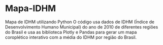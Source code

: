 # Mapa-IDHM
 Mapa de IDHM utilizando Python
O código usa dados de IDHM (Índice de Desenvolvimento Humano Municipal) do ano de 2010 de diferentes regiões do Brasil e usa as biblioteca Plotly e Pandas para gerar um mapa coroplético interativo com a média do IDHM por região do Brasil.
